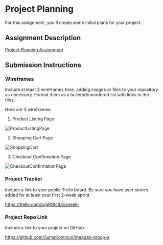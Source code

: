 # Project Planning
For this assignment, you'll create some initial plans for your project.

## Assignment Description
[Project Planning Assignment](https://education.launchcode.org/liftoff/modules/assignments/project-planning)

## Submission Instructions

### Wireframes

Include at least 3 wireframes here, adding images or files to your repository as necessary. Format them as a bulleted/unordered list with links to the files.

Here are 3 wireframes:
1. Product Listing Page

![ProductListingPage](https://user-images.githubusercontent.com/40901331/129631890-112c562c-7400-42a2-9141-138ff3688d38.JPG)

2. Shopping Cart Page

![ShoppingCart](https://user-images.githubusercontent.com/40901331/129631940-4286a307-1864-4d33-adc1-4f5dbecff833.JPG)

3. Checkout Confirmation Page

![CheckoutConfirmationPage](https://user-images.githubusercontent.com/40901331/129631987-462dba35-6f66-45bb-a612-9cfa7d57397a.JPG)


### Project Tracker

Include a link to your public Trello board. Be sure you have user stories added for at least your first 2-week sprint.

https://trello.com/b/gROIclL6/sneekr

### Project Repo Link

Include a link to your project on GitHub.

https://github.com/SumaKommuri/meagan-group-a
